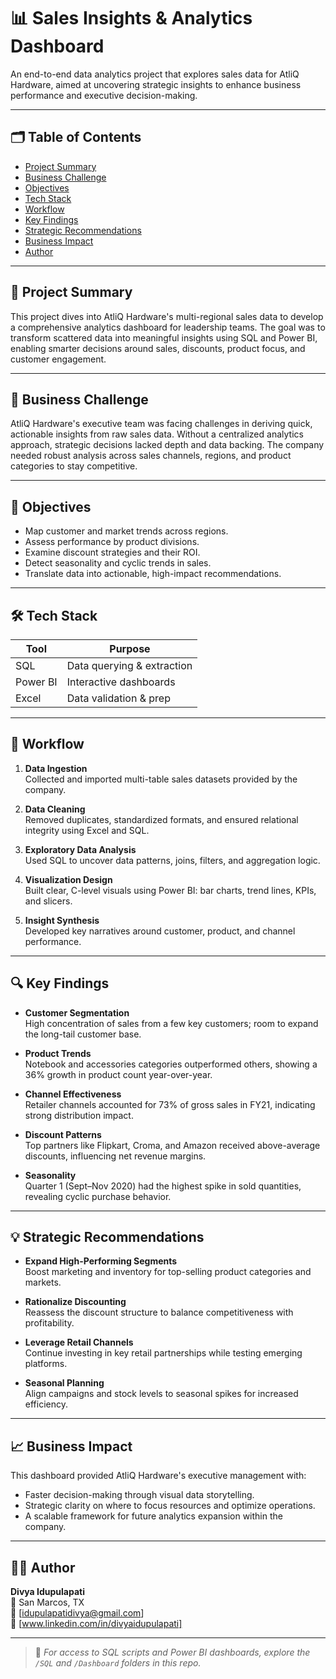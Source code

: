 # 📊 Sales Insights & Analytics Dashboard

An end-to-end data analytics project that explores sales data for AtliQ Hardware, aimed at uncovering strategic insights to enhance business performance and executive decision-making.

---

## 🗂️ Table of Contents

- [Project Summary](#project-summary)  
- [Business Challenge](#business-challenge)  
- [Objectives](#objectives)  
- [Tech Stack](#tech-stack)  
- [Workflow](#workflow)  
- [Key Findings](#key-findings)  
- [Strategic Recommendations](#strategic-recommendations)  
- [Business Impact](#business-impact)  
- [Author](#author)

---

## 📌 Project Summary

This project dives into AtliQ Hardware's multi-regional sales data to develop a comprehensive analytics dashboard for leadership teams. The goal was to transform scattered data into meaningful insights using SQL and Power BI, enabling smarter decisions around sales, discounts, product focus, and customer engagement.

---

## 🧩 Business Challenge

AtliQ Hardware's executive team was facing challenges in deriving quick, actionable insights from raw sales data. Without a centralized analytics approach, strategic decisions lacked depth and data backing. The company needed robust analysis across sales channels, regions, and product categories to stay competitive.

---

## 🎯 Objectives

- Map customer and market trends across regions.
- Assess performance by product divisions.
- Examine discount strategies and their ROI.
- Detect seasonality and cyclic trends in sales.
- Translate data into actionable, high-impact recommendations.

---

## 🛠️ Tech Stack

| Tool        | Purpose                    |
|-------------|----------------------------|
| SQL         | Data querying & extraction |
| Power BI    | Interactive dashboards     |
| Excel       | Data validation & prep     |

---

## 🔄 Workflow

1. **Data Ingestion**  
   Collected and imported multi-table sales datasets provided by the company.

2. **Data Cleaning**  
   Removed duplicates, standardized formats, and ensured relational integrity using Excel and SQL.

3. **Exploratory Data Analysis**  
   Used SQL to uncover data patterns, joins, filters, and aggregation logic.

4. **Visualization Design**  
   Built clear, C-level visuals using Power BI: bar charts, trend lines, KPIs, and slicers.

5. **Insight Synthesis**  
   Developed key narratives around customer, product, and channel performance.

---

## 🔍 Key Findings

- **Customer Segmentation**  
  High concentration of sales from a few key customers; room to expand the long-tail customer base.

- **Product Trends**  
  Notebook and accessories categories outperformed others, showing a 36% growth in product count year-over-year.

- **Channel Effectiveness**  
  Retailer channels accounted for 73% of gross sales in FY21, indicating strong distribution impact.

- **Discount Patterns**  
  Top partners like Flipkart, Croma, and Amazon received above-average discounts, influencing net revenue margins.

- **Seasonality**  
  Quarter 1 (Sept–Nov 2020) had the highest spike in sold quantities, revealing cyclic purchase behavior.

---

## 💡 Strategic Recommendations

- **Expand High-Performing Segments**  
  Boost marketing and inventory for top-selling product categories and markets.

- **Rationalize Discounting**  
  Reassess the discount structure to balance competitiveness with profitability.

- **Leverage Retail Channels**  
  Continue investing in key retail partnerships while testing emerging platforms.

- **Seasonal Planning**  
  Align campaigns and stock levels to seasonal spikes for increased efficiency.

---

## 📈 Business Impact

This dashboard provided AtliQ Hardware's executive management with:
- Faster decision-making through visual data storytelling.
- Strategic clarity on where to focus resources and optimize operations.
- A scalable framework for future analytics expansion within the company.

---

## 👩‍💻 Author

**Divya Idupulapati**   
📍 San Marcos, TX  
📧 [idupulapatidivya@gmail.com]  
🔗 [www.linkedin.com/in/divyaidupulapati]  

---

> 📎 *For access to SQL scripts and Power BI dashboards, explore the `/SQL` and `/Dashboard` folders in this repo.*
